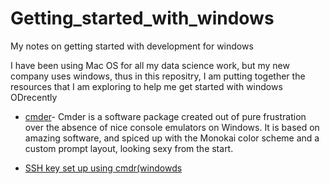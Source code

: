# Getting_started_with_windows
My notes on getting started with development for windows

I have been using Mac OS for all my data science work, but my new company uses windows, thus in this repositry, I am putting together the resources that I am exploring to help me get started with windows ODrecently 

* [cmder](http://cmder.net/)- Cmder is a software package created out of pure frustration over the absence of nice console emulators on Windows. It is based on amazing software, and spiced up with the Monokai color scheme and a custom prompt layout, looking sexy from the start.

* [SSH key set up using cmdr(windowds](https://www.youtube.com/watch?v=Stt-Mk5CGxE)
